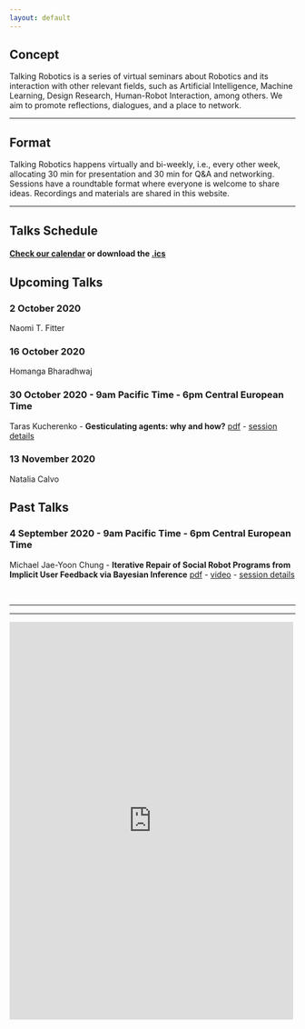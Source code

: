 ```yaml
---
layout: default
---
```


## Concept
Talking Robotics is a series of virtual seminars about Robotics and its interaction with other relevant fields, such as Artificial Intelligence, Machine Learning, Design Research, Human-Robot Interaction, among others. We aim to promote reflections, dialogues, and a place to network.

---

## Format
Talking Robotics happens virtually and bi-weekly, i.e., every other week, allocating 30 min for presentation and 30 min for Q&A and networking. Sessions have a roundtable format where everyone is welcome to share ideas. Recordings and materials are shared in this website.

---

## Talks Schedule
#### [Check our calendar](https://calendar.google.com/calendar/u/1?cid=dGFsa2luZ3JvYm90aWNzQGdtYWlsLmNvbQ) or download the [.ics](assets/talkingrobotics@gmail.com.ics)

## Upcoming Talks

### 2 October 2020 
Naomi T. Fitter

### 16 October 2020
Homanga Bharadhwaj

### 30 October 2020 - 9am Pacific Time - 6pm Central European Time
Taras Kucherenko - **Gesticulating agents: why and how?** [pdf](https://arxiv.org/pdf/2001.09326.pdf) - [session details](./session_details/taras.html) 

### 13 November 2020
Natalia Calvo

## Past Talks
### 4 September 2020 - 9am Pacific Time - 6pm Central European Time
Michael Jae-Yoon Chung - **Iterative Repair of Social Robot Programs from Implicit User Feedback via Bayesian Inference** [pdf](https://roboticsconference.org/program/papers/28/) - [video](https://youtu.be/lf36COCC2A4) - [session details](./session_details/mike.html) 
 






<br />





<!--<iframe width="560" height="315" src="https://www.youtube.com/embed/5qap5aO4i9A" frameborder="0" allow="accelerometer; autoplay; encrypted-media; gyroscope; picture-in-picture" allowfullscreen></iframe>-->
    
---

---

<iframe src="https://docs.google.com/forms/d/e/1FAIpQLScLvZgBNdJPySiHizLnQPhOtnB6ud8IL1FWHvrZgij6RQ19uA/viewform?embedded=true" width="500" height="700" frameborder="0" marginheight="0" marginwidth="0">Loading…</iframe>
